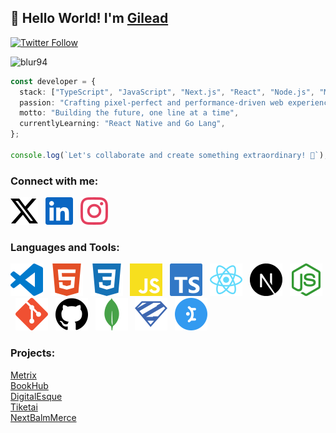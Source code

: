 ## 👋 Hello World! I'm [Gilead](https://gileadodo.xyz)

[![Twitter Follow](https://img.shields.io/twitter/follow/balmofcodes?color=1DA1F2&logo=twitter&style=for-the-badge)](https://twitter.com/intent/follow?original_referer=https%3A%2F%2Fgithub.com%blur94&screen_name=balmofcodes)

<p align="left"> <img src="https://komarev.com/ghpvc/?username=blur94&label=Profile%20views&color=0e75b6&style=flat" alt="blur94" /> </p>

```typescript
const developer = {
  stack: ["TypeScript", "JavaScript", "Next.js", "React", "Node.js", "MongoDB"],
  passion: "Crafting pixel-perfect and performance-driven web experiences",
  motto: "Building the future, one line at a time",
  currentlyLearning: "React Native and Go Lang",
};

console.log(`Let's collaborate and create something extraordinary! 🚀`);
```

### Connect with me:

[<img src="assets/x.svg" />][X] &nbsp;
[<img src="assets/linkedin.svg" />][linkedin] &nbsp;
[<img src="assets/instagram.svg" />][instagram]

### Languages and Tools:

<img src="assets/vscode.svg" /> &nbsp;
<img src="assets/html5.svg" /> &nbsp;
<img src="assets/css3.svg" /> &nbsp;
<img src="assets/js.svg" /> &nbsp;
<img src="assets/ts.svg" /> &nbsp;
<img src="assets/react.svg" /> &nbsp;
<img src="assets/next.svg" /> &nbsp;
<img src="assets/node.svg" /> &nbsp;
<img src="assets/git.svg" /> &nbsp;
<img src="assets/github.svg" /> &nbsp;
<img src="assets/mongodb.svg" /> &nbsp;
<img src="assets/zod.svg" /> &nbsp;
<img src="assets/mantine.svg" />

### Projects:

[Metrix](https://metrix.gileadodo.xyz)\
[BookHub](https://bookhub.gileadodo.xyz)\
[DigitalEsque](https://digitalesque-balm.vercel.app)\
[Tiketai](https://tiketai.vercel.app)\
[NextBalmMerce](https://nextbalmerce.vercel.app)

[instagram]: https://instagram.com/balmofcodes
[linkedin]: https://linkedin.com/in/gilead-odo
[X]: https://twitter.com/balmofcodes

<!---
blur94/blur94 is a ✨ special ✨ repository because its `README.md` (this file) appears on your GitHub profile.
You can click the Preview link to take a look at your changes.
--->
